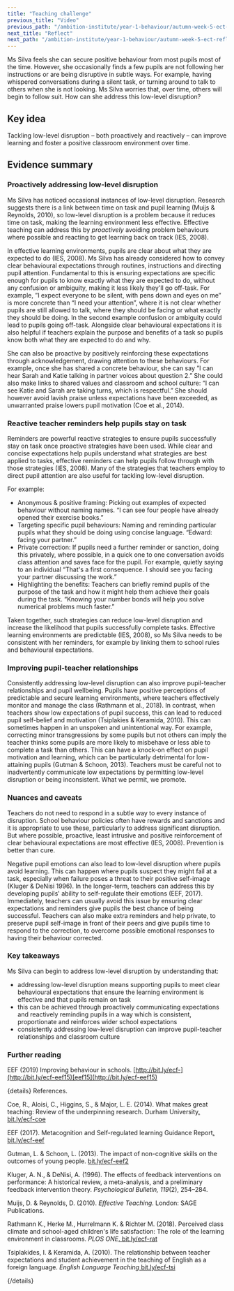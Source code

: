 ```yaml
---
title: "Teaching challenge"
previous_title: "Video"
previous_path: "/ambition-institute/year-1-behaviour/autumn-week-5-ect-video"
next_title: "Reflect"
next_path: "/ambition-institute/year-1-behaviour/autumn-week-5-ect-reflect"
---
```


Ms Silva feels she can secure positive behaviour from most pupils most of the time. However, she occasionally finds a few pupils are not following her instructions or are being disruptive in subtle ways. For example, having whispered conversations during a silent task, or turning around to talk to others when she is not looking. Ms Silva worries that, over time, others will begin to follow suit. How can she address this low-level disruption?

## Key idea

Tackling low-level disruption – both proactively and reactively – can improve learning and foster a positive classroom environment over time.

## Evidence summary

### Proactively addressing low-level disruption

Ms Silva has noticed occasional instances of low-level disruption. Research suggests there is a link between time on task and pupil learning (Muijs & Reynolds, 2010), so low-level disruption is a problem because it reduces time on task, making the learning environment less effective. Effective teaching can address this by _proactively_ avoiding problem behaviours where possible and reacting to get learning back on track (IES, 2008).

In effective learning environments, pupils are clear about what they are expected to do (IES, 2008). Ms Silva has already considered how to convey clear behavioural expectations through routines, instructions and directing pupil attention. Fundamental to this is ensuring expectations are specific enough for pupils to know exactly what they are expected to do, without any confusion or ambiguity, making it less likely they'll go off-task. For example, ”I expect everyone to be silent, with pens down and eyes on me” is more concrete than “I need your attention”, where it is not clear whether pupils are still allowed to talk, where they should be facing or what exactly they should be doing. In the second example confusion or ambiguity could lead to pupils going off-task. Alongside clear behavioural expectations it is also helpful if teachers explain the purpose and benefits of a task so pupils know both what they are expected to do and why.

She can also be proactive by positively reinforcing these expectations through acknowledgement, drawing attention to these behaviours. For example, once she has shared a concrete behaviour, she can say ”I can hear Sarah and Katie talking in partner voices about question 2.” She could also make links to shared values and classroom and school culture: “I can see Katie and Sarah are taking turns, which is respectful.” She should however avoid lavish praise unless expectations have been exceeded, as unwarranted praise lowers pupil motivation (Coe et al., 2014).

### Reactive teacher reminders help pupils stay on task

Reminders are powerful reactive strategies to ensure pupils successfully stay on task once proactive strategies have been used. While clear and concise expectations help pupils understand what strategies are best applied to tasks, effective reminders can help pupils follow through with those strategies (IES, 2008). Many of the strategies that teachers employ to direct pupil attention are also useful for tackling low-level disruption.

For example:

- Anonymous & positive framing: Picking out examples of expected behaviour without naming names. “I can see four people have already opened their exercise books.”
- Targeting specific pupil behaviours: Naming and reminding particular pupils what they should be doing using concise language. “Edward: facing your partner.”
- Private correction: If pupils need a further reminder or sanction, doing this privately, where possible, in a quick one to one conversation avoids class attention and saves face for the pupil. For example, quietly saying to an individual “That's a first consequence. I should see you facing your partner discussing the work.”
- Highlighting the benefits: Teachers can briefly remind pupils of the purpose of the task and how it might help them achieve their goals during the task. “Knowing your number bonds will help you solve numerical problems much faster.”

Taken together, such strategies can reduce low-level disruption and increase the likelihood that pupils successfully complete tasks. Effective learning environments are predictable (IES, 2008), so Ms Silva needs to be consistent with her reminders, for example by linking them to school rules and behavioural expectations.

### Improving pupil-teacher relationships

Consistently addressing low-level disruption can also improve pupil-teacher relationships and pupil wellbeing. Pupils have positive perceptions of predictable and secure learning environments, where teachers effectively monitor and manage the class (Rathmann et al., 2018). In contrast, when teachers show low expectations of pupil success, this can lead to reduced pupil self-belief and motivation (Tsiplakies & Keramida, 2010). This can sometimes happen in an unspoken and unintentional way. For example, correcting minor transgressions by some pupils but not others can imply the teacher thinks some pupils are more likely to misbehave or less able to complete a task than others. This can have a knock-on effect on pupil motivation and learning, which can be particularly detrimental for low-attaining pupils (Gutman & Schoon, 2013). Teachers must be careful not to inadvertently communicate low expectations by permitting low-level disruption or being inconsistent. What we permit, we promote.

### Nuances and caveats

Teachers do not need to respond in a subtle way to every instance of disruption. School behaviour policies often have rewards and sanctions and it is appropriate to use these, particularly to address significant disruption. But where possible, proactive, least intrusive and positive reinforcement of clear behavioural expectations are most effective (IES, 2008). Prevention is better than cure.

Negative pupil emotions can also lead to low-level disruption where pupils avoid learning. This can happen where pupils suspect they might fail at a task, especially when failure poses a threat to their positive self-image (Kluger & DeNisi 1996). In the longer-term, teachers can address this by developing pupils' ability to self-regulate their emotions (EEF, 2017). Immediately, teachers can usually avoid this issue by ensuring clear expectations and reminders give pupils the best chance of being successful. Teachers can also make extra reminders and help private, to preserve pupil self-image in front of their peers and give pupils time to respond to the correction, to overcome possible emotional responses to having their behaviour corrected.

### Key takeaways

Ms Silva can begin to address low-level disruption by understanding that:

- addressing low-level disruption means supporting pupils to meet clear behavioural expectations that ensure the learning environment is effective and that pupils remain on task
- this can be achieved through proactively communicating expectations and reactively reminding pupils in a way which is consistent, proportionate and reinforces wider school expectations
- consistently addressing low-level disruption can improve pupil-teacher relationships and classroom culture

### Further reading

EEF (2019) Improving behaviour in schools. [http://bit.ly/ecf-](http://bit.ly/ecf-eef15)[eef15](http://bit.ly/ecf-eef15)

{details}
References.

Coe, R., Aloisi, C., Higgins, S., &amp; Major, L. E. (2014). What makes great teaching: Review of the underpinning research. Durham University<a href="http://bit.ly/ecf-coe" target="_blank" rel="noopener">. bit.ly/ecf-coe</a>

EEF (2017). Metacognition and Self-regulated learning Guidance Report<a href="http://bit.ly/ecf-eef" target="_blank" rel="noopener">. bit.ly/ecf-eef</a>

Gutman, L. &amp; Schoon, L. (2013). The impact of non-cognitive skills on the outcomes of young people. <a href="http://bit.ly/ecf-eef2" target="_blank" rel="noopener">bit.ly/ecf-eef2</a>

Kluger, A. N., &amp; DeNisi, A. (1996). The effects of feedback interventions on performance: A historical review, a meta-analysis, and a preliminary feedback intervention theory. _Psychological Bulletin, 119_(2), 254–284.

Muijs, D. &amp; Reynolds, D. (2010). _Effective Teaching_. London: SAGE Publications.

Rathmann K., Herke M., Hurrelmann K. &amp; Richter M. (2018). Perceived class climate and school-aged children's life satisfaction: The role of the learning environment in classrooms. _PLOS ONE_<a href="http://bit.ly/ecf-rat" target="_blank" rel="noopener">. bit.ly/ecf-rat</a>

Tsiplakides, I. &amp; Keramida, A. (2010). The relationship between teacher expectations and student achievement in the teaching of English as a foreign language. _English Language Teaching_<a href="http://bit.ly/ecf-tsi" target="_blank" rel="noopener"> bit.ly/ecf-tsi</a>

{/details}
